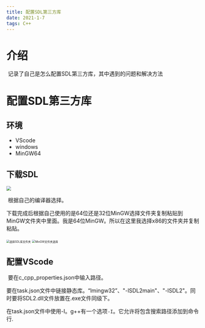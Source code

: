 ```yaml
---
title: 配置SDL第三方库
date: 2021-1-7
tags: C++
---
```


# 介绍  

​	记录了自己是怎么配置SDL第三方库，其中遇到的问题和解决方法 

<!-- more -->  



# 配置SDL第三方库

## 环境

- VScode
- windows
- MinGW64

## 下载SDL

 <img src="SDL下载.png" style="zoom:75%;" />

​		根据自己的编译器选择。

​         下载完成后根据自己使用的是64位还是32位MinGW选择文件夹复制粘贴到MinGW文件夹中里面。我是64位MinGW。所以在这里我选择x86的文件夹并复制粘贴。



<img src="选择SDL库文件夹.jpg" alt="选择SDL库文件夹" style="zoom:50%;" />

<img src="MinGW文件夹选择.png" alt="MinGW文件夹选择" style="zoom:50%;" />

## 配置VScode

​        要在c_cpp_properties.json中输入路径。  

​        要在task.json文件中链接静态库。“lmingw32”、"-lSDL2main"、"-lSDL2"。同时要将SDL2.dll文件放置在.exe文件同级下。

​		在task.json文件中使用-I。g++有一个选项`-I`。它允许将包含搜索路径添加到命令行.

